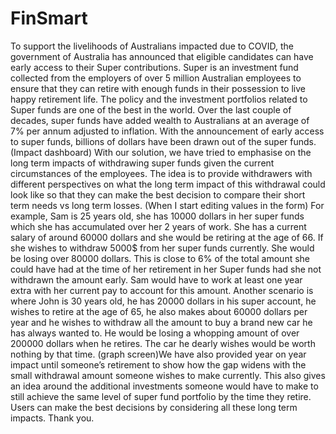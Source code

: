 # FinSmart

To support the livelihoods of Australians impacted due to COVID, the government of
Australia has announced that eligible candidates can have early access to their Super contributions.
Super is an investment fund collected from the employers of over 5 million Australian employees to
ensure that they can retire with enough funds in their possession to live happy retirement life.
The policy and the investment portfolios related to Super funds are one of the best in the world.
Over the last couple of decades, super funds have added wealth to Australians at an average of 7%
per annum adjusted to inflation. With the announcement of early access to super funds, billions of
dollars have been drawn out of the super funds.
(Impact dashboard) With our solution, we have tried to emphasise on the long term impacts of
withdrawing super funds given the current circumstances of the employees. The idea is to provide
withdrawers with different perspectives on what the long term impact of this withdrawal could look
like so that they can make the best decision to compare their short term needs vs long term losses.
(When I start editing values in the form) For example, Sam is 25 years old, she has 10000 dollars in
her super funds which she has accumulated over her 2 years of work. She has a current salary of
around 60000 dollars and she would be retiring at the age of 66. If she wishes to withdraw 5000$
from her super funds currently. She would be losing over 80000 dollars. This is close to 6% of the
total amount she could have had at the time of her retirement in her Super funds had she not
withdrawn the amount early. Sam would have to work at least one year extra with her current pay
to account for this amount.
Another scenario is where John is 30 years old, he has 20000 dollars in his super account, he wishes
to retire at the age of 65, he also makes about 60000 dollars per year and he wishes to withdraw all
the amount to buy a brand new car he has always wanted to. He would be losing a whopping
amount of over 200000 dollars when he retires. The car he dearly wishes would be worth nothing by
that time.
(graph screen)We have also provided year on year impact until someone’s retirement to show how
the gap widens with the small withdrawal amount someone wishes to make currently. This also gives
an idea around the additional investments someone would have to make to still achieve the same
level of super fund portfolio by the time they retire. Users can make the best decisions by
considering all these long term impacts. Thank you.
